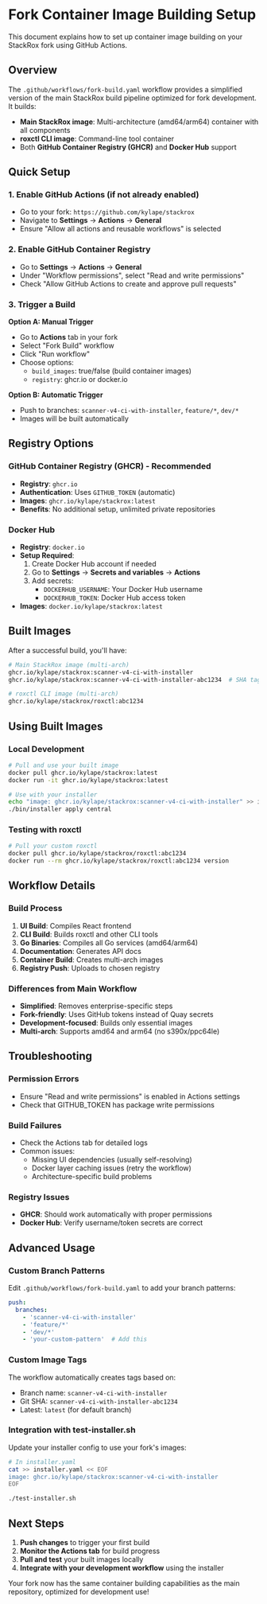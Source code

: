 # Fork Container Image Building Setup

This document explains how to set up container image building on your StackRox fork using GitHub Actions.

## Overview

The `.github/workflows/fork-build.yaml` workflow provides a simplified version of the main StackRox build pipeline optimized for fork development. It builds:

- **Main StackRox image**: Multi-architecture (amd64/arm64) container with all components
- **roxctl CLI image**: Command-line tool container
- Both **GitHub Container Registry (GHCR)** and **Docker Hub** support

## Quick Setup

### 1. Enable GitHub Actions (if not already enabled)
- Go to your fork: `https://github.com/kylape/stackrox`
- Navigate to **Settings** → **Actions** → **General**
- Ensure "Allow all actions and reusable workflows" is selected

### 2. Enable GitHub Container Registry
- Go to **Settings** → **Actions** → **General**
- Under "Workflow permissions", select "Read and write permissions"
- Check "Allow GitHub Actions to create and approve pull requests"

### 3. Trigger a Build

**Option A: Manual Trigger**
- Go to **Actions** tab in your fork
- Select "Fork Build" workflow
- Click "Run workflow"
- Choose options:
  - `build_images`: true/false (build container images)
  - `registry`: ghcr.io or docker.io

**Option B: Automatic Trigger**
- Push to branches: `scanner-v4-ci-with-installer`, `feature/*`, `dev/*`
- Images will be built automatically

## Registry Options

### GitHub Container Registry (GHCR) - Recommended
- **Registry**: `ghcr.io`
- **Authentication**: Uses `GITHUB_TOKEN` (automatic)
- **Images**: `ghcr.io/kylape/stackrox:latest`
- **Benefits**: No additional setup, unlimited private repositories

### Docker Hub
- **Registry**: `docker.io`
- **Setup Required**:
  1. Create Docker Hub account if needed
  2. Go to **Settings** → **Secrets and variables** → **Actions**
  3. Add secrets:
     - `DOCKERHUB_USERNAME`: Your Docker Hub username
     - `DOCKERHUB_TOKEN`: Docker Hub access token
- **Images**: `docker.io/kylape/stackrox:latest`

## Built Images

After a successful build, you'll have:

```bash
# Main StackRox image (multi-arch)
ghcr.io/kylape/stackrox:scanner-v4-ci-with-installer
ghcr.io/kylape/stackrox:scanner-v4-ci-with-installer-abc1234  # SHA tag

# roxctl CLI image (multi-arch)  
ghcr.io/kylape/stackrox/roxctl:abc1234
```

## Using Built Images

### Local Development
```bash
# Pull and use your built image
docker pull ghcr.io/kylape/stackrox:latest
docker run -it ghcr.io/kylape/stackrox:latest

# Use with your installer
echo "image: ghcr.io/kylape/stackrox:scanner-v4-ci-with-installer" >> installer.yaml
./bin/installer apply central
```

### Testing with roxctl
```bash
# Pull your custom roxctl
docker pull ghcr.io/kylape/stackrox/roxctl:abc1234
docker run --rm ghcr.io/kylape/stackrox/roxctl:abc1234 version
```

## Workflow Details

### Build Process
1. **UI Build**: Compiles React frontend
2. **CLI Build**: Builds roxctl and other CLI tools  
3. **Go Binaries**: Compiles all Go services (amd64/arm64)
4. **Documentation**: Generates API docs
5. **Container Build**: Creates multi-arch images
6. **Registry Push**: Uploads to chosen registry

### Differences from Main Workflow
- **Simplified**: Removes enterprise-specific steps
- **Fork-friendly**: Uses GitHub tokens instead of Quay secrets
- **Development-focused**: Builds only essential images
- **Multi-arch**: Supports amd64 and arm64 (no s390x/ppc64le)

## Troubleshooting

### Permission Errors
- Ensure "Read and write permissions" is enabled in Actions settings
- Check that GITHUB_TOKEN has package write permissions

### Build Failures
- Check the Actions tab for detailed logs
- Common issues:
  - Missing UI dependencies (usually self-resolving)
  - Docker layer caching issues (retry the workflow)
  - Architecture-specific build problems

### Registry Issues
- **GHCR**: Should work automatically with proper permissions
- **Docker Hub**: Verify username/token secrets are correct

## Advanced Usage

### Custom Branch Patterns
Edit `.github/workflows/fork-build.yaml` to add your branch patterns:
```yaml
push:
  branches:
    - 'scanner-v4-ci-with-installer'
    - 'feature/*' 
    - 'dev/*'
    - 'your-custom-pattern'  # Add this
```

### Custom Image Tags
The workflow automatically creates tags based on:
- Branch name: `scanner-v4-ci-with-installer`
- Git SHA: `scanner-v4-ci-with-installer-abc1234`
- Latest: `latest` (for default branch)

### Integration with test-installer.sh
Update your installer config to use your fork's images:
```bash
# In installer.yaml
cat >> installer.yaml << EOF
image: ghcr.io/kylape/stackrox:scanner-v4-ci-with-installer
EOF

./test-installer.sh
```

## Next Steps

1. **Push changes** to trigger your first build
2. **Monitor the Actions tab** for build progress  
3. **Pull and test** your built images locally
4. **Integrate with your development workflow** using the installer

Your fork now has the same container building capabilities as the main repository, optimized for development use!